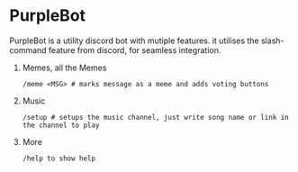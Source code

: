 # PurpleBot
PurpleBot is a utility discord bot with mutiple features.
it utilises the slash-command feature from discord, for seamless integration.

1. Memes, all the Memes
    ```consolas
    /meme <MSG> # marks message as a meme and adds voting buttons
    ```
2. Music
    ```consolas
    /setup # setups the music channel, just write song name or link in the channel to play
    ```

4. More
    ```consolas
    /help to show help
    ```
